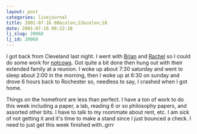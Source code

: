 ```yaml
---
layout: post
categories: livejournal
title: 2001-07-16 08&colon;22&colon;18
date: 2001-07-16 08:22:18
lj_slug: 20068
lj_id: 20068
---
```

I got back from Cleveland last night. I went with [Brian](http://www.livejournal.com/users/fishslayer/) and [Rachel](http://www.livejournal.com/users/fuzzybunny/) so I could do some work for [notcows](http://www.notcows.com). Got quite a bit done then hung out with their extended family at a reunion. I woke up about 7:30 saturday and went to sleep about 2:00 in the morning, then I woke up at 6:30 on sunday and drove 6 hours back to Rochester so, needless to say, I crashed when I got home.  



Things on the homefront are less than perfect. I have a ton of work to do this week including a paper, a lab, reading 6 or so philosophy papers, and assorted other bits. I have to talk to my roommate about rent, etc. I am sick of not getting it and it's time to make a stand since I just bounced a check. I need to just get this week finished with..grrr
